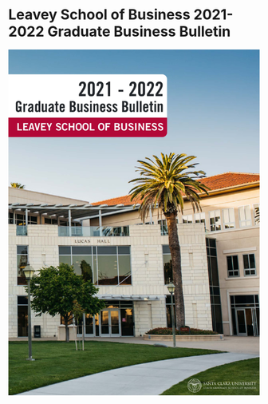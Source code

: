 Leavey School of Business 2021-2022 Graduate Business Bulletin
===============================================================

![2021-2022 Graduate Business Bulletin](cover.jpg)
